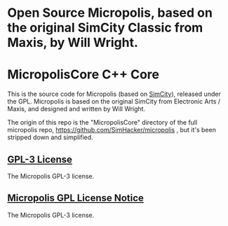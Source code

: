 # Open Source Micropolis, based on the original SimCity Classic from Maxis, by Will Wright. #

# MicropolisCore C++ Core

This is the source code for Micropolis (based on [SimCity](http://en.wikipedia.org/wiki/SimCity_(1989_video_game))), released under the GPL. Micropolis is based on the original SimCity from Electronic Arts / Maxis, and designed and written by Will Wright.

The origin of this repo is the "MicropolisCore" directory of the full micropolis repo, https://github.com/SimHacker/micropolis , but it's been stripped down and simplified.

## [GPL-3 License](LICENSE) ##
The Micropolis GPL-3 license.

## [Micropolis GPL License Notice](MicropolisGPLLicenseNotice.md) ##
The Micropolis GPL-3 license.
